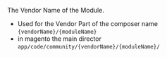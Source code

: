 
The Vendor Name of the Module.

* Used for the Vendor Part of the composer name  `{vendorName}/{moduleName}`
* in magento the main director `app/code/community/{vendorName}/{moduleName}/`
